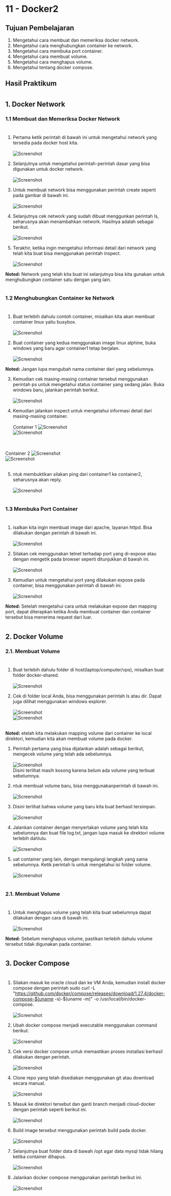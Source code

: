 # 11 - Docker2

## Tujuan Pembelajaran

1. Mengetahui cara membuat dan memeriksa docker network.
2. Mengetahui cara menghubungkan container ke network.
3. Mengetahui cara membuka port container.
4. Mengetahui cara membuat volume.
5. Mengetahui cara menghapus volume.
6. Mengetahui tentang docker compose.

## Hasil Praktikum

#
## 1. Docker Network
### 1.1	Membuat dan Memeriksa Docker Network 

#

1. Pertama ketik perintah di bawah ini untuk mengetahui network yang tersedia pada docker host kita.<br><br>
![Screenshot](img/langkah1.png)<br>

2. Selanjutnya untuk mengetahui perintah-perintah dasar yang bisa digunakan untuk docker network.<br><br>
![Screenshot](img/langkah2.png)<br>

3. Untuk membuat network bisa menggunakan perintah create seperti pada gambar di bawah ini.<br><br>
![Screenshot](img/langkah3.png)<br>

4. Selanjutnya cek network yang sudah dibuat menggunkan perintah ls, seharusnya akan menambahkan network. Hasilnya adalah sebagai berikut.<br><br>
![Screenshot](img/langkah4.png)<br>

5. Terakhir, ketika ingin mengetahui informasi detail dari network yang telah kita buat bisa menggunakan perintah inspect.<br><br>
![Screenshot](img/langkah5.png)<br>

<b>Noted:</b> Network yang telah kita buat ini selanjutnya bisa kita gunakan untuk menghubungkan container satu dengan yang lain.

# 

### 1.2	Menghubungkan Container ke Network

#

1. Buat terlebih dahulu contoh container, misalkan kita akan membuat container linux yaitu busybox.<br><br>
![Screenshot](img/langkah6.png)<br>

2. Buat container yang kedua menggunakan image linux alphine, buka windows yang baru agar container1 tetap berjalan.<br><br>
![Screenshot](img/langkah7.png)<br>

<b>Noted:</b> Jangan lupa mengubah nama container dari yang sebelumnya.

3. Kemudian cek masing-masing container tersebut menggunakan perintah ps untuk mengetahui status container yang sedang jalan. Buka windows baru, jalankan perintah berikut.<br><br>
![Screenshot](img/langkah8.png)<br>

4. Kemudian jalankan inspect untuk mengetahui informasi detail dari masing-masing container.<br><br>
Container 1
![Screenshot](img/langkah9a.png)<br>
![Screenshot](img/langkah9b.png)<br>
<br><br>

Container 2
![Screenshot](img/langkah10a.png)<br>
![Screenshot](img/langkah10b.png)<br>
<br>

5. ntuk membuktikan silakan ping dari container1 ke container2, seharusnya akan reply.<br><br>
![Screenshot](img/langkah11.png)<br>


# 

### 1.3	Membuka Port Container

#

1. isalkan kita ingin membuat image dari apache, layanan httpd. Bisa dilakukan dengan perintah di bawah ini.<br><br>
![Screenshot](img/langkah12.png)<br>

2. Silakan cek menggunakan telnet terhadap port yang di-expose atau dengan mengetik pada browser seperti ditunjukkan di bawah ini.<br><br>
![Screenshot](img/langkah13.png)<br>

3. Kemudian untuk mengetahui port yang dilakukan expose pada container, bisa menggunakan perintah di bawah ini.<br><br>
![Screenshot](img/langkah14.png)<br>

<b>Noted:</b> Setelah mengetahui cara untuk melakukan expose dan mapping port, dapat diterapkan ketika Anda membuat container dan container tersebut bisa menerima request dari luar.

#
## 2. Docker Volume
### 2.1. Membuat Volume

#


1. Buat terlebih dahulu folder di host(laptop/computer/vps), misalkan buat folder docker-shared.<br><br>
![Screenshot](img/langkah16.png)<br>

2. Cek di folder local Anda, bisa menggunakan perintah ls atau dir. Dapat juga dilihat menggunakan windows explorer.<br><br>
![Screenshot](img/langkah18.png)<br>
![Screenshot](img/langkah17.png)<br><br>

<b>Noted:</b> etelah kita melakukan mapping volume dari container ke local direktori, kemudian kita akan membuat volume pada docker.<br>

1. Perintah pertama yang bisa dijalankan adalah sebagai berikut, mengecek volume yang telah ada sebelumnya.<br><br>
![Screenshot](img/langkah19.png)<br> 
Disini terlihat masih kosong karena belum ada volume yang terbuat sebelumnya.

2. ntuk membuat volume baru, bisa menggunakanperintah di bawah ini.<br><br>
![Screenshot](img/langkah20.png)<br> 

3. Disini terlihat bahwa volume yang baru kita buat berhasil tersimpan.<br><br>
![Screenshot](img/langkah21.png)<br> 

4. Jalankan container dengan menyertakan volume yang telah kita sebelumnya dan buat file log.txt, jangan lupa masuk ke direktori volume terlebih dahlulu.<br><br>
![Screenshot](img/langkah22.png)<br> 

5. uat container yang lain, dengan mengulangi langkah yang sama sebelumnya. Ketik perintah ls untuk mengetahui isi folder volume.<br><br>
![Screenshot](img/langkah23.png)<br> 

#

### 2.1. Membuat Volume

#

1. Untuk menghapus volume yang telah kita buat sebelumnya dapat dilakukan dengan cara di bawah ini.<br><br>
![Screenshot](img/langkah24.png)<br> 

<b>Noted:</b> Sebelum menghapus volume, pastikan terlebih dahulu volume tersebut tidak digunakan pada container.

#
## 3. Docker Compose

#

1. Silakan masuk ke oracle cloud dan ke VM Anda, kemudian install docker compose dengan perintah sudo curl -L "https://github.com/docker/compose/releases/download/1.27.4/docker-compose-$(uname -s)-$(uname -m)" -o /usr/local/bin/docker-compose.<br><br>
![Screenshot](img/langkah25.png)<br> 

2. Ubah docker compose menjadi executable menggunakan command berikut.<br><br>
![Screenshot](img/langkah26.png)<br>

3. Cek versi docker compose untuk memastikan proses installasi berhasil dilakukan dengan perintah.<br><br>
![Screenshot](img/langkah27.png)<br>

4. Clone repo yang telah disediakan menggunakan git atau download secara manual.<br><br>
![Screenshot](img/langkah28.png)<br>

5. Masuk ke direktori tersebut dan ganti branch menjadi cloud-docker dengan perintah seperti berikut ini.<br><br>
![Screenshot](img/langkah29.png)<br>

6. Build image tersebut menggunakan perintah build pada docker.<br><br>
![Screenshot](img/langkah30.png)<br>

7. Selanjutnya buat folder data di bawah /opt agar data mysql tidak hilang ketika container dihapus.<br><br>
![Screenshot](img/langkah31.png)<br>

8. Jalankan docker compose menggunakan perintah berikut ini.<br><br>
![Screenshot](img/langkah32.png)<br>